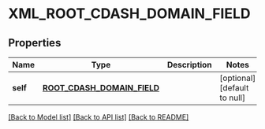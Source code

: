 # XML_ROOT_CDASH_DOMAIN_FIELD

## Properties
Name | Type | Description | Notes
------------ | ------------- | ------------- | -------------
**self** | [**ROOT_CDASH_DOMAIN_FIELD**](RootCdashDomainField.md) |  | [optional] [default to null]

[[Back to Model list]](../README.md#documentation-for-models) [[Back to API list]](../README.md#documentation-for-api-endpoints) [[Back to README]](../README.md)


